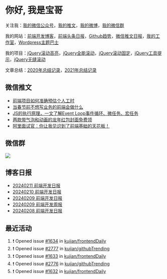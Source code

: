 
# 你好, 我是宝哥

关注我：[我的微信公众号](https://open.weixin.qq.com/qr/code?username=caibaojian_com)，[我的推文](https://weixin.qdkfweb.cn/)，[我的微博](https://weibo.com/kujian)，[我的微信群](https://qdkfweb.cn/go/weixinqun)

我的网站：[前端开发博客](https://qdkfweb.cn/)，[前端头条日报](https://toutiao.qdkfweb.cn/)，[Github趋势](https://github.qdkfweb.cn/)，[微信推文日报](https://weixin.qdkfweb.cn/)，[我的工作室](https://diy.qdkfweb.cn/)，[Wordpress主题巴士](https://wp.qdkfweb.cn/)

我的项目：[jQuery滚动高亮](https://github.com/kujian/scrollHighlight)，[jQuery全能滚动](https://github.com/kujian/power-slider)，[jQuery滚动固定](https://github.com/kujian/scrollfix)，[jQuery工具提示](https://github.com/kujian/tooltip)，[jQuery无缝滚动](http://github.com/kujian/scrollForever)

文章总结：[2020年总结记录](https://mp.weixin.qq.com/s/u0YW8BFWYLquVauhHrkSMQ)，[2021年总结记录](https://mp.weixin.qq.com/s/zMnxIpxMdDrIyuLxHRnSPw)


## 微信推文

<!-- BLOG-POST-LIST:START -->
- [前端项目如何准确预估个人工时](https://weixin.qdkfweb.cn/40306.html)
- [当春节前不想写业务的前端会做什么](https://weixin.qdkfweb.cn/40275.html)
- [JS的执行原理，一文了解Event Loop事件循环、微任务、宏任务](https://weixin.qdkfweb.cn/40249.html)
- [两款带气泡和动画的龙年红包封面免费领](https://weixin.qdkfweb.cn/40185.html)
- [阿里面试官：你让我见识到了前端基础的天花板！](https://weixin.qdkfweb.cn/40155.html)
<!-- BLOG-POST-LIST:END -->

## 微信群

![](https://qdkfweb.cn/d/uploads/2023/12/wechat.png?d=20240112)

## 博客日报

<!-- DAILY:START -->
- [20240211 前端开发日报](https://qdkfweb.cn/fe-daily-20240211.html)
- [20240210 前端开发日报](https://qdkfweb.cn/fe-daily-20240210.html)
- [20240209 前端开发日报](https://qdkfweb.cn/fe-daily-20240209.html)
- [20240209 前端开发周报](https://qdkfweb.cn/fe-weekly-20240209.html)
- [20240208 前端开发日报](https://qdkfweb.cn/fe-daily-20240208.html)
<!-- DAILY:END -->


## 最近活动

<!--START_SECTION:activity-->
1. ❗ Opened issue [#1634](https://github.com/kujian/frontendDaily/issues/1634) in [kujian/frontendDaily](https://github.com/kujian/frontendDaily)
2. ❗ Opened issue [#2777](https://github.com/kujian/githubTrending/issues/2777) in [kujian/githubTrending](https://github.com/kujian/githubTrending)
3. ❗ Opened issue [#1633](https://github.com/kujian/frontendDaily/issues/1633) in [kujian/frontendDaily](https://github.com/kujian/frontendDaily)
4. ❗ Opened issue [#2776](https://github.com/kujian/githubTrending/issues/2776) in [kujian/githubTrending](https://github.com/kujian/githubTrending)
5. ❗ Opened issue [#1632](https://github.com/kujian/frontendDaily/issues/1632) in [kujian/frontendDaily](https://github.com/kujian/frontendDaily)
<!--END_SECTION:activity-->
